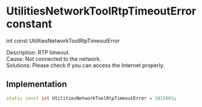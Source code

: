 


# UtilitiesNetworkToolRtpTimeoutError constant







int const UtilitiesNetworkToolRtpTimeoutError
  




<p>Description: RTP timeout. <br>Cause: Not connected to the network. <br> Solutions: Please check if you can access the Internet properly.</p>



## Implementation

```dart
static const int UtilitiesNetworkToolRtpTimeoutError = 1015003;
```








